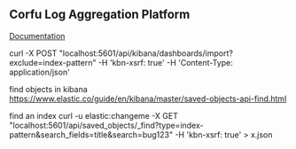 ## Corfu Log Aggregation Platform
[Documentation](docs/corfu_lap.md)

curl -X POST "localhost:5601/api/kibana/dashboards/import?exclude=index-pattern" -H 'kbn-xsrf: true' -H 'Content-Type: application/json'

find objects in kibana https://www.elastic.co/guide/en/kibana/master/saved-objects-api-find.html

find an index curl -u elastic:changeme -X GET "localhost:5601/api/saved_objects/_find?type=index-pattern&search_fields=title&search=bug123" -H 'kbn-xsrf: true' > x.json

